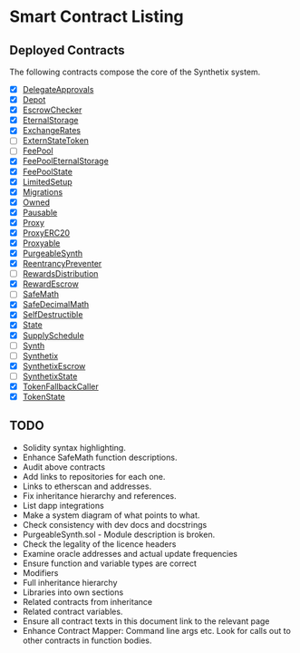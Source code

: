 # Smart Contract Listing

## Deployed Contracts

The following contracts compose the core of the Synthetix system.

* [x] [DelegateApprovals](DelegateApprovals.md)
* [x] [Depot](Depot.md)
* [x] [EscrowChecker](EscrowChecker.md)
* [x] [EternalStorage](EternalStorage.md)
* [x] [ExchangeRates](ExchangeRates.md)
* [ ] [ExternStateToken](ExternStateToken.md)
* [ ] [FeePool](FeePool.md)
* [x] [FeePoolEternalStorage](FeePoolEternalStorage.md)
* [x] [FeePoolState](FeePoolState.md)
* [x] [LimitedSetup](LimitedSetup.md)
* [x] [Migrations](Migrations.md)
* [x] [Owned](Owned.md)
* [x] [Pausable](Pausable.md)
* [x] [Proxy](Proxy.md)
* [x] [ProxyERC20](ProxyERC20.md)
* [x] [Proxyable](Proxyable.md)
* [x] [PurgeableSynth](PurgeableSynth.md)
* [x] [ReentrancyPreventer](ReentrancyPreventer.md)
* [ ] [RewardsDistribution](RewardsDistribution.md)
* [x] [RewardEscrow](RewardEscrow.md)
* [ ] [SafeMath](SafeMath.md)
* [x] [SafeDecimalMath](SafeDecimalMath.md)
* [x] [SelfDestructible](SelfDestructible.md)
* [x] [State](State.md)
* [x] [SupplySchedule](SupplySchedule.md)
* [ ] [Synth](Synth.md)
* [ ] [Synthetix](Synthetix.md)
* [x] [SynthetixEscrow](SynthetixEscrow.md)
* [ ] [SynthetixState](SynthetixState.md)
* [x] [TokenFallbackCaller](TokenFallbackCaller.md)
* [x] [TokenState](TokenState.md)

## TODO

* Solidity syntax highlighting.
* Enhance SafeMath function descriptions.
* Audit above contracts
* Add links to repositories for each one.
* Links to etherscan and addresses.
* Fix inheritance hierarchy and references.
* List dapp integrations
* Make a system diagram of what points to what.
* Check consistency with dev docs and docstrings
* PurgeableSynth.sol - Module description is broken.
* Check the legality of the licence headers
* Examine oracle addresses and actual update frequencies
* Ensure function and variable types are correct
* Modifiers
* Full inheritance hierarchy
* Libraries into own sections
* Related contracts from inheritance
* Related contract variables.
* Ensure all contract texts in this document link to the relevant page
* Enhance Contract Mapper: Command line args etc. Look for calls out to other contracts in function bodies.
